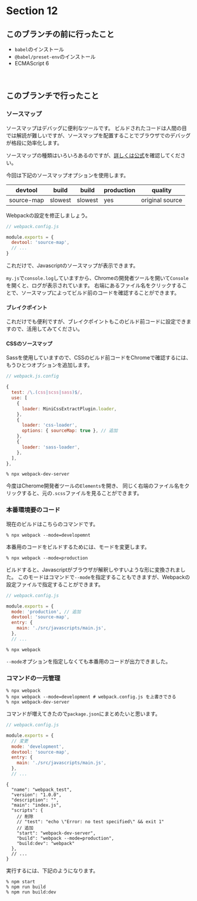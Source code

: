 # Section 12

このブランチの前に行ったこと
--------------------------------

- `babel`のインストール
- `@babel/preset-env`のインストール
- ECMAScript 6

　　
　　

このブランチで行ったこと
--------------------------------

### ソースマップ

ソースマップはデバッグに便利なツールです。
ビルドされたコードは人間の目では解読が難しいですが、ソースマップを配置することでブラウザでのデバッグが格段に効率化します。

ソースマップの種類はいろいろあるのですが、[詳しくは公式](https://webpack.js.org/configuration/devtool/)を確認してください。

今回は下記のソースマップオプションを使用します。

|devtool|build|build|production|quality|
|---|---|---|---|---|
|source-map|slowest|slowest|yes|original source|

Webpackの設定を修正しましょう。

```js
// webpack.config.js

module.exports = {
  devtool: 'source-map',
  // ...
}
```

これだけで、Javascriptのソースマップが表示できます。

`my.js`で`console.log`していますから、Chromeの開発者ツールを開いて`Console`を開くと、ログが表示されています。
右端にあるファイル名をクリックすることで、ソースマップによってビルド前のコードを確認することができます。

#### ブレイクポイント

これだけでも便利ですが、ブレイクポイントもこのビルド前コードに設定できますので、活用してみてください。

#### CSSのソースマップ

Sassを使用していますので、CSSのビルド前コードをChromeで確認するには、もうひとつオプションを追加します。

```js
// webpack.js.config

{
  test: /\.(css|scss|sass)$/,
  use: [
    {
      loader: MiniCssExtractPlugin.loader,
    },
    {
      loader: 'css-loader',
      options: { sourceMap: true }, // 追加
    },
    {
      loader: 'sass-loader',
    },
  ],
},
```

```shell
% npx webpack-dev-server
```

今度はCherome開発者ツールの`Elements`を開き、
同じく右端のファイル名をクリックすると、元の`.scss`ファイルを見ることができます。

### 本番環境要のコード

現在のビルドはこちらのコマンドです。

```shell
% npx webpack --mode=developemnt
```

本番用のコードをビルドするためには、モードを変更します。

```shell
% npx webpack --mode=production
```

ビルドすると、Javascriptがブラウザが解釈しやすいような形に変換されました。
このモードはコマンドで`--mode`を指定することもできますが、Webpackの設定ファイルで指定することができます。

```js
// webpack.config.js

module.exports = {
  mode: 'production', // 追加
  devtool: 'source-map',
  entry: {
    main: './src/javascripts/main.js',
  },
  // ...
```

```shell
% npx webpack
```

`--mode`オプションを指定しなくても本番用のコードが出力できました。

### コマンドの一元管理

```shell
% npx webpack
% npx webpack --mode=development # webpack.config.js を上書きできる
% npx webpack-dev-server
```

コマンドが増えてきたので`package.json`にまとめたいと思います。


```js
// webpack.config.js

module.exports = {
  // 変更
  mode: 'development',
  devtool: 'source-map',
  entry: {
    main: './src/javascripts/main.js',
  },
  // ...
```

```
{
  "name": "webpack_test",
  "version": "1.0.0",
  "description": "",
  "main": "index.js",
  "scripts": {
    // 削除
    // "test": "echo \"Error: no test specified\" && exit 1"
    // 追加
    "start": "webpack-dev-server",
    "build": "webpack --mode=production",
    "build:dev": "webpack"
  },
  // ...
}
```

実行するには、下記のようになります。

```shell
% npm start
% npm run build
% npm run build:dev
```


